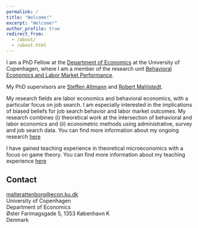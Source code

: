 ```yaml
---
permalink: /
title: "Welcome!"
excerpt: "Welcome!"
author_profile: true
redirect_from: 
  - /about/
  - /about.html
---
```

I am a PhD Fellow at the [Department of Economics](https://www.economics.ku.dk/) at the University of Copenhagen, where I am a member of the research unit [Behavioral Economics and Labor Market Performance](https://www.economics.ku.dk/research/ResearchCentres/labor-market-performance/). <br>

My PhD supervisors are [Steffen Altmann](https://sites.google.com/site/steffenaltmann/) and [Robert Mahlstedt](http://www.robertmahlstedt.com/).  <br>

My research fields are labor economics and behavioral economics, with a particular focus on job search. I am especially interested in the implications of biased beliefs for job search behavior and labor market outcomes. My research combines (i) theoretical work at the intersection of behavioral and labor economics and (ii) econometric methods using administrative, survey and job search data. You can find more information about my ongoing research [here](https://mjrattenborg.github.io/research/) <br>

I have gained teaching experience in theoretical microeconomics with a focus on game theory. You can find more information about my teaching experience [here](https://mjrattenborg.github.io/teaching/)


Contact
------
malterattenborg@econ.ku.dk <br>
University of Copenhagen <br>
Department of Economics <br>
Øster Farimagsgade 5, 1353 København K <br>
Denmark
